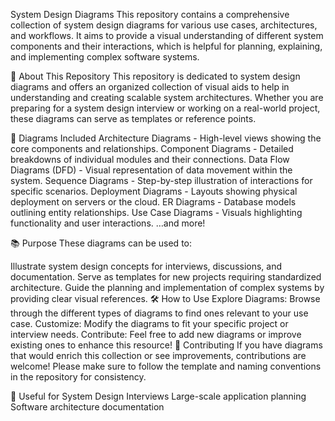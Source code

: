 System Design Diagrams
This repository contains a comprehensive collection of system design diagrams for various use cases, architectures, and workflows. It aims to provide a visual understanding of different system components and their interactions, which is helpful for planning, explaining, and implementing complex software systems.

📘 About This Repository
This repository is dedicated to system design diagrams and offers an organized collection of visual aids to help in understanding and creating scalable system architectures. Whether you are preparing for a system design interview or working on a real-world project, these diagrams can serve as templates or reference points.

📁 Diagrams Included
Architecture Diagrams - High-level views showing the core components and relationships.
Component Diagrams - Detailed breakdowns of individual modules and their connections.
Data Flow Diagrams (DFD) - Visual representation of data movement within the system.
Sequence Diagrams - Step-by-step illustration of interactions for specific scenarios.
Deployment Diagrams - Layouts showing physical deployment on servers or the cloud.
ER Diagrams - Database models outlining entity relationships.
Use Case Diagrams - Visuals highlighting functionality and user interactions.
…and more!

📚 Purpose
These diagrams can be used to:

Illustrate system design concepts for interviews, discussions, and documentation.
Serve as templates for new projects requiring standardized architecture.
Guide the planning and implementation of complex systems by providing clear visual references.
🛠️ How to Use
Explore Diagrams: Browse through the different types of diagrams to find ones relevant to your use case.
Customize: Modify the diagrams to fit your specific project or interview needs.
Contribute: Feel free to add new diagrams or improve existing ones to enhance this resource!
📝 Contributing
If you have diagrams that would enrich this collection or see improvements, contributions are welcome! Please make sure to follow the template and naming conventions in the repository for consistency.

🧩 Useful for
System Design Interviews
Large-scale application planning
Software architecture documentation
